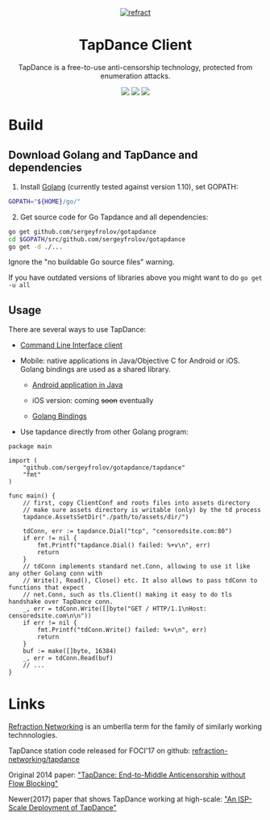 <p align="center">
<a href="https://refraction.network"><img src="https://user-images.githubusercontent.com/5443147/30133006-7c3019f4-930f-11e7-9f60-3df45ee13d9d.png" alt="refract"></a>
<h1 class="header-title" align="center">TapDance Client</h1>

<p align="center">TapDance is a free-to-use anti-censorship technology, protected from enumeration attacks.</p>
<p align="center">
<a href="https://travis-ci.org/sergeyfrolov/gotapdance"><img src="https://travis-ci.org/sergeyfrolov/gotapdance.svg?label=build"></a>
<a href="https://godoc.org/github.com/sergeyfrolov/gotapdance/tapdance"><img src="https://img.shields.io/badge/godoc-reference-blue.svg"></a>
	<a href="https://goreportcard.com/report/github.com/sergeyfrolov/gotapdance"><img src="https://goreportcard.com/badge/github.com/sergeyfrolov/gotapdance"></a>
</p>

# Build
## Download Golang and TapDance and dependencies
1. Install [Golang](https://golang.org/dl/) (currently tested against version 1.10), set GOPATH:

 ```bash
GOPATH="${HOME}/go/"
```

2. Get source code for Go Tapdance and all dependencies:

 ```bash
go get github.com/sergeyfrolov/gotapdance
cd $GOPATH/src/github.com/sergeyfrolov/gotapdance
go get -d ./...
```
Ignore the "no buildable Go source files" warning.

If you have outdated versions of libraries above you might want to do `go get -u all`

## Usage

 There are several ways to use TapDance:

 * [Command Line Interface client](cli)

 * Mobile: native applications in Java/Objective C for Android or iOS. Golang bindings are used as a shared library.

   * [Android application in Java](android)

   * iOS version: coming ~~soon~~ eventually

   * [Golang Bindings](gobind)

 * Use tapdance directly from other Golang program:

```Golang
package main

import (
	"github.com/sergeyfrolov/gotapdance/tapdance"
	"fmt"
)

func main() {
    // first, copy ClientConf and roots files into assets directory
    // make sure assets directory is writable (only) by the td process
    tapdance.AssetsSetDir("./path/to/assets/dir/")

	tdConn, err := tapdance.Dial("tcp", "censoredsite.com:80")
	if err != nil {
		fmt.Printf("tapdance.Dial() failed: %+v\n", err)
		return
	}
	// tdConn implements standard net.Conn, allowing to use it like any other Golang conn with
	// Write(), Read(), Close() etc. It also allows to pass tdConn to functions that expect
	// net.Conn, such as tls.Client() making it easy to do tls handshake over TapDance conn.
	_, err = tdConn.Write([]byte("GET / HTTP/1.1\nHost: censoredsite.com\n\n"))
	if err != nil {
		fmt.Printf("tdConn.Write() failed: %+v\n", err)
		return
	}
	buf := make([]byte, 16384)
	_, err = tdConn.Read(buf)
	// ...
}
```


 # Links

 [Refraction Networking](https://refraction.network) is an umberlla term for the family of similarly working technnologies.

 TapDance station code released for FOCI'17 on github: [refraction-networking/tapdance](https://github.com/refraction-networking/tapdance)

 Original 2014 paper: ["TapDance: End-to-Middle Anticensorship without Flow Blocking"](https://ericw.us/trow/tapdance-sec14.pdf)

 Newer(2017) paper that shows TapDance working at high-scale: ["An ISP-Scale Deployment of TapDance"](https://sfrolov.io/papers/foci17-paper-frolov_0.pdf)
